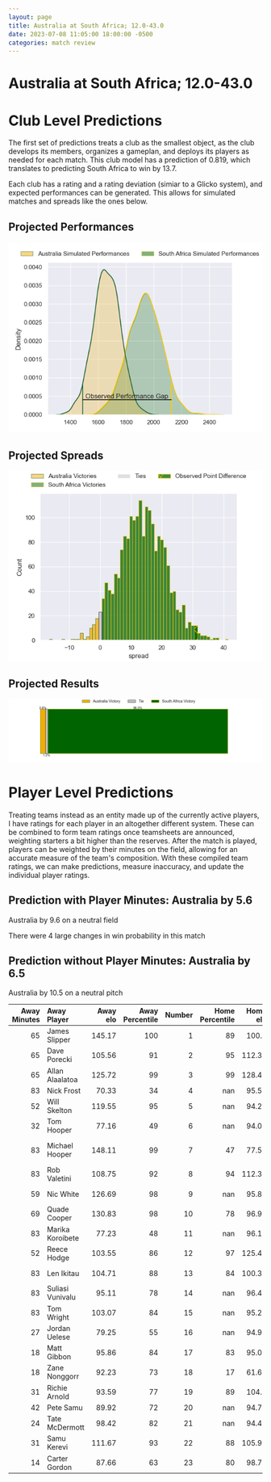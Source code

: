 ```yaml
---  
layout: page  
title: Australia at South Africa; 12.0-43.0  
date: 2023-07-08 11:05:00 18:00:00 -0500  
categories: match review  
---
```

# Australia at South Africa; 12.0-43.0

# Club Level Predictions


The first set of predictions treats a club as the smallest object, as the club develops its members, organizes a gameplan, and deploys its players as needed for each match. This club model has a prediction of 0.819, which translates to predicting South Africa to win by 13.7.

Each club has a rating and a rating deviation (simiar to a Glicko system), and expected performances can be generated. This allows for simulated matches and spreads like the ones below.
## Projected Performances


![Projected Performances](plots/performances_2023-07-08-SouthAfrica-Australia.png)
## Projected Spreads


![Projected Spreads](plots/spreads_2023-07-08-SouthAfrica-Australia.png)
## Projected Results


![Projected Results](plots/resultbar_2023-07-08-SouthAfrica-Australia.png)
# Player Level Predictions


Treating teams instead as an entity made up of the currently active players, I have ratings for each player in an altogether different system. These can be combined to form team ratings once teamsheets are announced, weighting starters a bit higher than the reserves. After the match is played, players can be weighted by their minutes on the field, allowing for an accurate measure of the team's composition. With these compiled team ratings, we can make predictions, measure inaccuracy, and update the individual player ratings.
## Prediction with Player Minutes: Australia by 5.6


Australia by 9.6 on a neutral field

There were 4 large changes in win probability in this match
## Prediction without Player Minutes: Australia by 6.5


Australia by 10.5 on a neutral pitch



|   Away Minutes | Away Player      |   Away elo |   Away Percentile |   Number |   Home Percentile |   Home elo | Home Player          |   Home Minutes |
|---------------:|:-----------------|-----------:|------------------:|---------:|------------------:|-----------:|:---------------------|---------------:|
|             65 | James Slipper    |     145.17 |               100 |        1 |                89 |     100.3  | Steven Kitshoff      |             63 |
|             65 | Dave Porecki     |     105.56 |                91 |        2 |                95 |     112.34 | Bongi Mbonambi       |             63 |
|             65 | Allan Alaalatoa  |     125.72 |                99 |        3 |                99 |     128.46 | Frans Malherbe       |             63 |
|             83 | Nick Frost       |      70.33 |                34 |        4 |               nan |      95.51 | Jean Kleyn           |             69 |
|             52 | Will Skelton     |     119.55 |                95 |        5 |               nan |      94.25 | Marvin Orie          |             54 |
|             32 | Tom Hooper       |      77.16 |                49 |        6 |               nan |      94.04 | Marco van Staden     |             66 |
|             83 | Michael Hooper   |     148.11 |                99 |        7 |                47 |      77.55 | Pieter-Steph du Toit |             83 |
|             83 | Rob Valetini     |     108.75 |                92 |        8 |                94 |     112.36 | Duane Vermeulen      |             83 |
|             59 | Nic White        |     126.69 |                98 |        9 |               nan |      95.81 | Cobus Reinach        |             65 |
|             69 | Quade Cooper     |     130.83 |                98 |       10 |                78 |      96.95 | Manie Libbok         |             83 |
|             83 | Marika Koroibete |      77.23 |                48 |       11 |               nan |      96.13 | Kurt-Lee Arendse     |             83 |
|             52 | Reece Hodge      |     103.55 |                86 |       12 |                97 |     125.43 | Andre Esterhuizen    |             83 |
|             83 | Len Ikitau       |     104.71 |                88 |       13 |                84 |     100.39 | Lukhanyo Am          |             83 |
|             83 | Suliasi Vunivalu |      95.11 |                78 |       14 |               nan |      96.47 | Canan Moodie         |             83 |
|             83 | Tom Wright       |     103.07 |                84 |       15 |               nan |      95.23 | Willie Le Roux       |             69 |
|             27 | Jordan Uelese    |      79.25 |                55 |       16 |               nan |      94.96 | Joseph Dweba         |             20 |
|             18 | Matt Gibbon      |      95.86 |                84 |       17 |                83 |      95.07 | Thomas du Toit       |             20 |
|             18 | Zane Nonggorr    |      92.23 |                73 |       18 |                17 |      61.68 | Vincent Koch         |             20 |
|             31 | Richie Arnold    |      93.59 |                77 |       19 |                89 |     104.9  | RG Snyman            |             29 |
|             42 | Pete Samu        |      89.92 |                72 |       20 |               nan |      94.71 | Evan Roos            |             14 |
|             24 | Tate McDermott   |      98.42 |                82 |       21 |               nan |      94.48 | Deon Fourie          |             17 |
|             31 | Samu Kerevi      |     111.67 |                93 |       22 |                88 |     105.97 | Grant Williams       |             18 |
|             14 | Carter Gordon    |      87.66 |                63 |       23 |                80 |      98.75 | Damian Willemse      |             14 |

